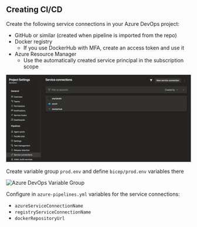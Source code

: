 ## Creating CI/CD

Create the following service connections in your Azure DevOps project:
- GitHub or similar (created when pipeline is imported from the repo)
- Docker registry
    - If you use DockerHub with MFA, create an access token and use it
- Azure Resource Manager
    - Use the automatically created service principal in the subscription scope

![Azure DevOps Service Connections](azdo_service_connections.png)

Create variable group `prod.env` and define `bicep/prod.env` variables there

![Azure DevOps Variable Group](zdo_variable_group.png)

Configure in `azure-pipelines.yml` variables for the service connections:
- `azureServiceConnectionName`
- `registryServiceConnectionName`
- `dockerRepositoryUrl`
